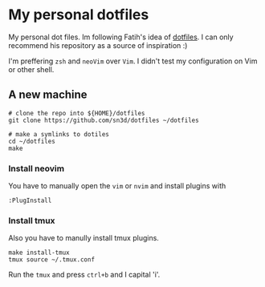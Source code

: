 # My personal dotfiles

My personal dot files. Im following Fatih's idea of [dotfiles](https://github.com/fatih/dotfiles). 
I can only recommend his repository as a source of inspiration :) 

I'm preffering `zsh` and `neoVim` over `Vim`. I didn't test my configuration on Vim or other shell.


## A new machine

```
# clone the repo into ${HOME}/dotfiles
git clone https://github.com/sn3d/dotfiles ~/dotfiles

# make a symlinks to dotiles
cd ~/dotfiles
make
```

### Install neovim

You have to manually open the `vim` or `nvim` and install plugins with
```
:PlugInstall
```


### Install tmux
Also you have to manully install tmux plugins. 

```
make install-tmux
tmux source ~/.tmux.conf
```

Run the `tmux` and press `ctrl+b` and I capital 'i'.

